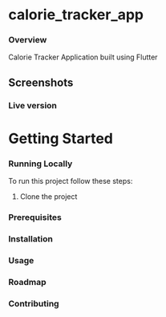 # calorie_tracker_app

### Overview 
Calorie Tracker Application built using Flutter 

## Screenshots 



### Live version 


# Getting Started 

### Running Locally 
To run this project follow these steps:
1. Clone the project

### Prerequisites 


### Installation 


### Usage 


### Roadmap 


### Contributing 





